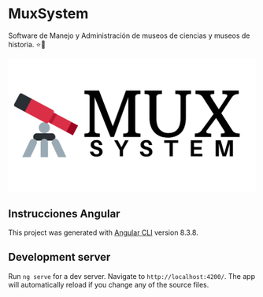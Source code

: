 # MuxSystem
Software de Manejo y Administración de museos de ciencias y museos de historia. ⭐️🔭

![MuxSystem](./src/assets/logo.png)

## Instrucciones Angular

This project was generated with [Angular CLI](https://github.com/angular/angular-cli) version 8.3.8.

## Development server

Run `ng serve` for a dev server. Navigate to `http://localhost:4200/`. The app will automatically reload if you change any of the source files.